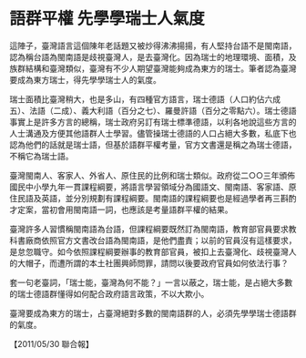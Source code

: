 # 語群平權 先學學瑞士人氣度


這陣子，臺灣語言這個陳年老話題又被炒得沸沸揚揚，有人堅持台語不是閩南語，認為稱台語為閩南語是歧視臺灣人，是去臺灣化。因為瑞士的地理環境、面積，及族群結構和臺灣類似，臺灣有不少人期望臺灣能夠成為東方的瑞士。筆者認為臺灣要成為東方瑞士，得先學學瑞士人的氣度。
 
瑞士面積比臺灣稍大，也是多山，有四種官方語言，瑞士德語（人口約佔六成五）、法語（二成）、義大利語（百分之七）、羅曼許語（百分之零點六）。瑞士德語事實上是許多方言的總稱，瑞士政府另訂有瑞士標準德語，以利各地說這些方言的人士溝通及方便其他語群人士學習。儘管操瑞士德語的人口占絕大多數，私底下也認為他們的話就是瑞士語，但基於語群平權考量，官方文書還是稱之為瑞士德語，不稱它為瑞士語。
 
臺灣閩南人、客家人、外省人、原住民的比例和瑞士類似。政府從二○○三年頒佈國民中小學九年一貫課程綱要，將語言學習領域分為國語文、閩南語、客家語、原住民語及英語，並分別規劃有課程綱要。閩南語的課程綱要也是經過學者再三斟酌才定案，當初會用閩南語一詞，也應該是考量語群平權的結果。
 
臺灣許多人習慣稱閩南語為台語，但課程綱要既然訂為閩南語，教育部官員要求教科書廠商依照官方文書改台語為閩南語，是他們盡責；以前的官員沒有這樣要求，是怠忽職守。如今依照課程綱要辦事的教育部官員，被扣上去臺灣化、歧視臺灣人的大帽子，而遭所謂的本土社團興師問罪，請問以後要政府官員如何依法行事？
 
套一句老臺詞，「瑞士能，臺灣為何不能？」一言以蔽之，瑞士能，是占絕大多數的瑞士德語群懂得如何配合政府語言政策，不以大欺小。
 
臺灣要成為東方的瑞士，占臺灣絕對多數的閩南語群的人，必須先學學瑞士德語群的氣度。
 
【2011/05/30 聯合報】
